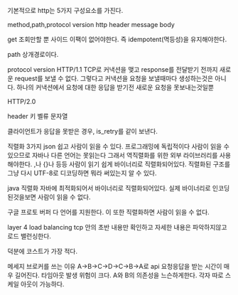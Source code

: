 기본적으로 http는 5가지 구성요소를 가진다.

method,path,protocol version
http header
message body

get
조회만할 뿐 사이드 이팩이 없어야한다.
즉 idempotent(멱등성)을 유지해야한다.

path
상개경로이다.

protocol version
HTTP/1.1
TCP로 커낵션을 맺고 response를 전달받기 전까지 새로운 request를 보낼 수 없다.
그렇다고 커낵션을 요청을 보낼때마다 생성하는것은 아니다.
하나의 커낵션에서 요청에 대한 응답을 받기전 새로운 요청을 못보내는것일뿐

HTTP/2.0

header
키 벨류 문자열

클라이언트가 응답을 못받은 경우, is_retry를 같이 보낸다.

직렬화 3가지
json
쉽고 사람이 읽을 수 있다.
프로그래밍에 독립적이다
사람이 읽을 수 있으므로 자바나 다른 언어는 못읽는다
그래서 역직렬화를 위한 외부 라이브러리를 사용해야한다.
,나 {}나 등등 사람이 읽기 쉽게 바이너리로 직렬화되어있다.
직렬화된 구조를 그냥 다시 UTF-8로 디코딩하면 뭐라 써있는지 알 수 있다.

java 직렬화
자바에 최적화되어서 바이너리로 직렬화되어있다. 실제 바이너리로 인코딩된것을보면 사람이 읽을 수 없다.

구글 프로토 버퍼
다 언어를 지원한다. 이 또한 직렬화하면 사람이 읽을 수 없다. 

layer 4 load balancing
tcp 안의 초반 내용만 확인하고 자세한 내용은 파악하지않고 로드 밸런싱한다.

덕분에 코스트가 가장 적다.

메세지 브로커를 쓰는 이유
A->B->C->D->C->B->A로 api 요청응답을 받는 시간이 매우 길어진다. 타임아웃 발생 위험이 크다.
A와 B의 의존성을 느슨하게한다.
각자 따로 스케일 아웃이 가능하다.

